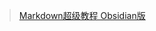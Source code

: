> [Markdown超级教程 Obsidian版](https://publish.obsidian.md/csj-obsidian/0+-+Obsidian/Markdown/Markdown%E8%B6%85%E7%BA%A7%E6%95%99%E7%A8%8B+Obsidian%E7%89%88#4.4.5+Obsidian+%E7%9A%84%E4%B8%80%E4%BA%9B%E7%BC%A9%E9%80%80%E9%97%AE%E9%A2%98)

